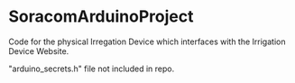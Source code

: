 # SoracomArduinoProject

Code for the physical Irregation Device which interfaces with the Irrigation Device Website.

"arduino_secrets.h" file not included in repo.
